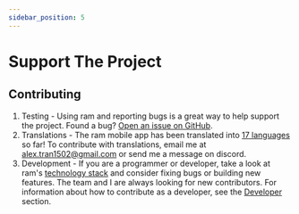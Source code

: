 ```yaml
---
sidebar_position: 5
---
```


# Support The Project

## Contributing

1. Testing - Using ram and reporting bugs is a great way to help support the project. Found a bug? [Open an issue on GitHub][github-issue].
1. Translations - The ram mobile app has been translated into [17 languages][github-langs] so far! To contribute with translations, email me at alex.tran1502@gmail.com or send me a message on discord.
1. Development - If you are a programmer or developer, take a look at ram's [technology stack](/docs/developer/architecture.mdx) and consider fixing bugs or building new features. The team and I are always looking for new contributors. For information about how to contribute as a developer, see the [Developer](/docs/developer/architecture.mdx) section.

[github-issue]: https://github.com/ram-app/ram/issues/new/choose
[github-langs]: https://github.com/ram-app/ram/tree/main/mobile/assets/i18n

